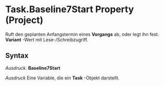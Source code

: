 
# Task.Baseline7Start Property (Project)

Ruft den geplanten Anfangstermin eines  **Vorgangs** ab, oder legt ihn fest. **Variant** -Wert mit Lese-/Schreibzugriff.


## Syntax

 _Ausdruck_. **Baseline7Start**

 _Ausdruck_ Eine Variable, die ein **Task** -Objekt darstellt.

